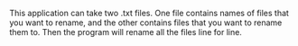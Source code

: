 This application can take two .txt files. One file contains names of files that you want to rename, and the other contains files that you want to rename them to. Then the program will rename all the files line for line.
